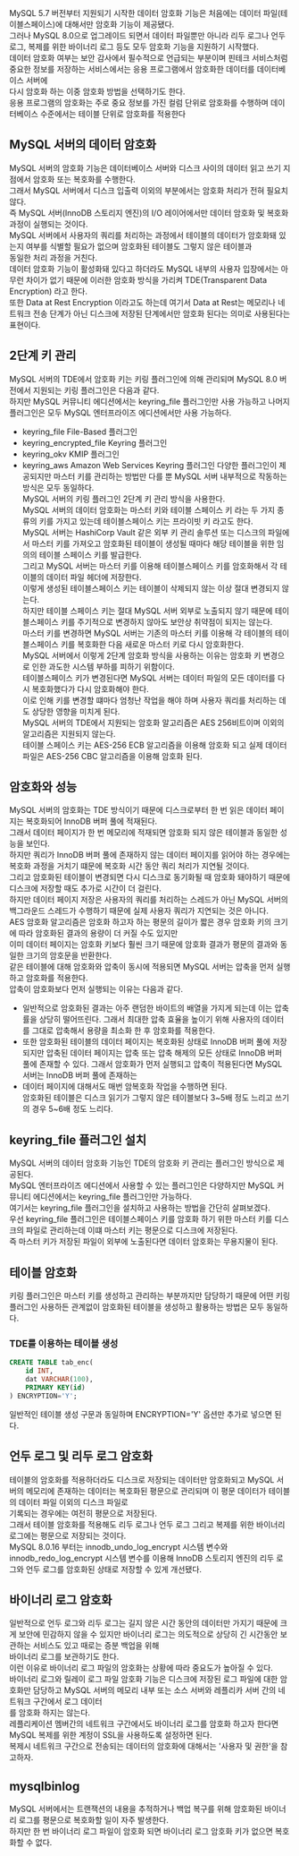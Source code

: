 MySQL 5.7 버전부터 지원되기 시작한 데이터 암호화 기능은 처음에는 데이터 파일(테이블스페이스)에 대해서만 암호화 기능이 제공됐다.  
그러나 MySQL 8.0으로 업그레이드 되면서 데이터 파일뿐만 아니라 리두 로그나 언두 로그, 복제를 위한 바이너리 로그 등도 모두 암호화 기능을 지원하기 시작했다.  
데이터 암호화 여부는 보안 감사에서 필수적으로 언급되는 부분이며 핀테크 서비스처럼 중요한 정보를 저장하는 서비스에서는 응용 프로그램에서 암호화한 데이터를 데이터베이스 서버에  
다시 암호화 하는 이중 암호화 방법을 선택하기도 한다.  
응용 프로그램의 암호화는 주로 중요 정보를 가진 컬럼 단위로 암호화를 수행하며 데이터베이스 수준에서는 테이블 단위로 암호화를 적용한다
## MySQL 서버의 데이터 암호화
MySQL 서버의 암호화 기능은 데이터베이스 서버와 디스크 사이의 데이터 읽고 쓰기 지점에서 암호화 또는 복호화를 수행한다.  
그래서 MySQL 서버에서 디스크 입출력 이외의 부분에서는 암호화 처리가 전혀 필요치 않다.  
즉 MySQL 서버(InnoDB 스토리지 엔진)의 I/O 레이어에서만 데이터 암호화 및 복호화 과정이 실행되는 것이다.  
MySQL 서버에서 사용자의 쿼리를 처리하는 과정에서 테이블의 데이터가 암호화돼 있는지 여부를 식별할 필요가 없으며 암호화된 테이블도 그렇지 않은 테이블과  
동일한 처리 과정을 거친다.  
데이터 암호화 기능이 활성화돼 있다고 하더라도 MySQL 내부의 사용자 입장에서는 아무런 차이가 없기 때문에 이러한 암호화 방식을 가리켜 TDE(Transparent Data Encryption) 라고 한다.  
또한 Data at Rest Encryption 이라고도 하는데 여기서  Data at Rest는 메모리나 네트워크 전송 단계가 아닌 디스크에 저장된 단계에서만 암호화 된다는 의미로 사용된다는 표현이다.  
## 2단계 키 관리
MySQL 서버의 TDE에서 암호화 키는 키링 플러그인에 의해 관리되며 MySQL 8.0 버전에서 지원되는 키링 플러그인은 다음과 같다.  
하지만 MySQL 커뮤니티 에디션에서는 keyring_file 플러그인만 사용 가능하고 나머지 플러그인은 모두 MySQL 엔터프라이즈 에디션에서만 사용 가능하다.  
- keyring_file File-Based 플러그인
- keyring_encrypted_file Keyring 플러그인
- keyring_okv KMIP 플러그인
- keyring_aws Amazon Web Services Keyring 플러그인
다양한 플러그인이 제공되지만 마스터 키를 관리하는 방법만 다를 뿐 MySQL 서버 내부적으로 작동하는 방식은 모두 동일하다.  
MySQL 서버의 키링 플러그인 2단계 키 관리 방식을 사용한다.  
MySQL 서버의 데이터 암호화는 마스터 키와 테이블 스페이스 키 라는 두 가지 종류의 키를 가지고 있는데 테이블스페이스 키는 프라이빗 키 라고도 한다.  
MySQL 서버는 HashiCorp Vault 같은 외부 키 관리 솔루션 또는 디스크의 파일에서 마스터 키를 가져오고 암호화된 테이블이 생성될 때마다 해당 테이블을 위한 임의의 테이블 스페이스 키를 발급한다.  
그리고 MySQL 서버는 마스터 키를 이용해 테이블스페이스 키를 암호화해서 각 테이블의 데이터 파일 헤더에 저장한다.  
이렇게 생성된 테이블스페이스 키는 테이블이 삭제되지 않는 이상 절대 변경되지 않는다.  
하지만 테이블 스페이스 키는 절대 MySQL 서버 외부로 노출되지 않기 때문에 테이블스페이스 키를 주기적으로 변경하지 않아도 보안상 취약점이 되지는 않는다.  
마스터 키를 변경하면 MySQL 서버는 기존의 마스터 키를 이용해 각 테이블의 테이블스페이스 키를 복호화한 다음 새로운 마스터 키로 다시 암호화한다.  
MySQL 서버에서 이렇게 2단계 암호화 방식을 사용하는 이유는 암호화 키 변경으로 인한 과도한 시스템 부하를 피하기 위함이다.  
테이블스페이스 키가 변경된다면 MySQL 서버는 데이터 파일의 모든 데이터를 다시 복호화했다가 다시 암호화해야 한다.  
이로 인해 키를 변경할 떄마다 엄청난 작업을 해야 하며 사용자 쿼리를 처리하는 데도 상당한 영향을 미치게 된다.  
MySQL 서버의 TDE에서 지원되는 암호화 알고리즘은 AES 256비트이며 이외의 알고리즘은 지원되지 않는다.  
테이블 스페이스 키는 AES-256 ECB 알고리즘을 이용해 암호화 되고 실제 데이터 파일은 AES-256 CBC 알고리즘을 이용해 암호화 된다.  
## 암호화와 성능
MySQL 서버의 암호화는 TDE 방식이기 때문에 디스크로부터 한 번 읽은 데이터 페이지는 복호화되어 InnoDB 버퍼 풀에 적재된다.  
그래서 데이터 페이지가 한 번 메모리에 적재되면 암호화 되지 않은 테이블과 동일한 성능을 보인다.  
하지만 쿼리가 InnoDB 버퍼 풀에 존재하지 않는 데이터 페이지를 읽어야 하는 경우에는 복호화 과정을 거치기 떄문에 복호화 시간 동안 쿼리 처리가 지연될 것이다.  
그리고 암호화된 테이블이 변경되면 다시 디스크로 동기화될 때 암호화 돼야하기 때문에 디스크에 저장할 때도 추가로 시간이 더 걸린다.  
하지만 데이터 페이지 저장은 사용자의 쿼리를 처리하는 스레드가 아닌 MySQL 서버의 백그라운드 스레드가 수행하기 때문에 실제 사용자 쿼리가 지연되는 것은 아니다.  
AES 암호화 알고리즘은 암호화 하고자 하는 평문의 길이가 짧은 경우 암호화 키의 크기에 따라 암호화된 결과의 용량이 더 커질 수도 있지만  
이미 데이터 페이지는 암호화 키보다 훨씬 크기 때문에 암호화 결과가 평문의 결과와 동일한 크기의 암호문을 반환한다.  
같은 테이블에 대해 암호화와 압축이 동시에 적용되면 MySQL 서버는 압축을 먼저 실행하고 암호화를 적용한다.  
압축이 암호화보다 먼저 실행되는 이유는 다음과 같다.  
- 일반적으로 암호화된 결과는 아주 랜덤한 바이트의 배열을 가지게 되는데 이는 압축률을 상당히 떨어뜨린다. 그래서 최대한 압축 효율을 높이기 위해 사용자의 데이터를 그대로 압축해서 용량을 최소화 한 후 암호화를 적용한다.  
- 또한 암호화된 테이블의 데이터 페이지는 복호화된 상태로 InnoDB 버퍼 풀에 저장되지만 압축된 데이터 페이지는 압축 또는 압축 해제의 모든 상태로 InnoDB 버퍼 풀에 존재할 수 있다. 그래서 암호화가 먼저 실행되고 압축이 적용된다면 MySQL 서버는 InnoDB 버퍼 풀에 존재하는  
- 데이터 페이지에 대해서도 매번 암복호화 작업을 수행하면 된다.  
암호화된 테이블은 디스크 읽기가 그렇지 않은 테이블보다 3~5배 정도 느리고 쓰기의 경우 5~6배 정도 느리다.  
## keyring_file 플러그인 설치
MySQL 서버의 데이터 암호화 기능인 TDE의 암호화 키 관리는 플러그인 방식으로 제공된다.  
MySQL 엔터프라이즈 에디션에서 사용할 수 있는 플러그인은 다양하지만 MySQL 커뮤니티 에디션에서는 keyring_file 플러그인만 가능하다.  
여기서는 keyring_file 플러그인을 설치하고 사용하는 방법을 간단히 살펴보겠다.  
우선 keyring_file 플러그인은 테이블스페이스 키를 암호화 하기 위한 마스터 키를 디스크의 파일로 관리하는데 이떄 마스터 키는 평문으로 디스크에 저장된다.  
즉 마스터 키가 저장된 파일이 외부에 노출된다면 데이터 암호화는 무용지물이 된다.  
## 테이블 암호화
키링 플러그인은 마스터 키를 생성하고 관리하는 부분까지만 담당하기 때문에 어떤 키링 플러그인 사용하든 관계없이 암호화된 테이블을 생성하고 활용하는 방법은 모두 동일하다.
### TDE를 이용하는 테이블 생성
```SQL
CREATE TABLE tab_enc(
    id INT,
    dat VARCHAR(100),
    PRIMARY KEY(id)
) ENCRYPTION='Y';
```
일반적인 테이블 생성 구문과 동일하며 ENCRYPTION='Y' 옵션만 추가로 넣으면 된다.  
## 언두 로그 및 리두 로그 암호화
테이블의 암호화를 적용하더라도 디스크로 저장되는 데이터만 암호화되고 MySQL 서버의 메모리에 존재하는 데이터는 복호화된 평문으로 관리되며 이 평문 데이터가 테이블의 데이터 파일 이외의 디스크 파일로  
기록되는 경우에는 여전히 평문으로 저장된다.  
그래서 테이블 암호화를 적용해도 리두 로그나 언두 로그 그리고 복제를 위한 바이너리 로그에는 평문으로 저장되는 것이다.  
MySQL 8.0.16 부터는 innodb_undo_log_encrypt 시스템 변수와 innodb_redo_log_encrypt 시스템 변수를 이용해 InnoDB 스토리지 엔진의 리두 로그와 언두 로그를 암호화된 상태로 저장할 수 있게 개선됐다.  
## 바이너리 로그 암호화
일반적으로 언두 로그와 리두 로그는 길지 않은 시간 동안의 데이터만 가지기 때문에 크게 보안에 민감하지 않을 수 있지만 바이너리 로그는 의도적으로 상당히 긴 시간동안 보관하는 서비스도 있고 때로는 증분 백업을 위해  
바이너리 로그를 보관하기도 한다.  
이런 이유로 바이너리 로그 파일의 암호화는 상황에 따라 중요도가 높아질 수 있다.  
바이너리 로그와 릴레이 로그 파일 암호화 기능은 디스크에 저장된 로그 파일에 대한 암호화만 담당하고 MySQL 서버의 메모리 내부 또는 소스 서버와 레플리카 서버 간의 네트워크 구간에서 로그 데이터  
를 암호화 하지는 않는다.  
레플리케이션 멤버간의 네트워크 구간에서도 바이너리 로그를 암호화 하고자 한다면 MySQL 복제를 위한 계정이 SSL을 사용하도록 설정하면 된다.  
복제시 네트워크 구간으로 전송되는 데이터의 암호화에 대해서는 '사용자 및 권한'을 참고하자.
## mysqlbinlog
MySQL 서버에서는 트랜잭션의 내용을 추적하거나 백업 복구를 위해 암호화된 바이너리 로그를 평문으로 복호화할 일이 자주 발생한다.  
하지만 한 번 바이너리 로그 파일이 암호화 되면 바이너리 로그 암호화 키가 없으면 복호화할 수 없다.  
